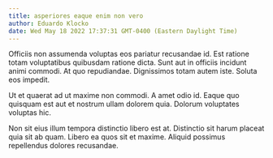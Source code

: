 ```yaml
---
title: asperiores eaque enim non vero
author: Eduardo Klocko
date: Wed May 18 2022 17:37:31 GMT-0400 (Eastern Daylight Time)
---
```

Officiis non assumenda voluptas eos pariatur recusandae id. Est ratione totam voluptatibus quibusdam ratione dicta. Sunt aut in officiis incidunt animi commodi. At quo repudiandae. Dignissimos totam autem iste. Soluta eos impedit.

 Ut et quaerat ad ut maxime non commodi. A amet odio id. Eaque quo quisquam est aut et nostrum ullam dolorem quia. Dolorum voluptates voluptas hic.

 Non sit eius illum tempora distinctio libero est at. Distinctio sit harum placeat quia sit ab quam. Libero ea quos sit et maxime. Aliquid possimus repellendus dolores recusandae.
